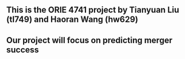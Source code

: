 ## This is the ORIE 4741 project by Tianyuan Liu (tl749) and Haoran Wang (hw629)
## Our project will focus on predicting merger success
